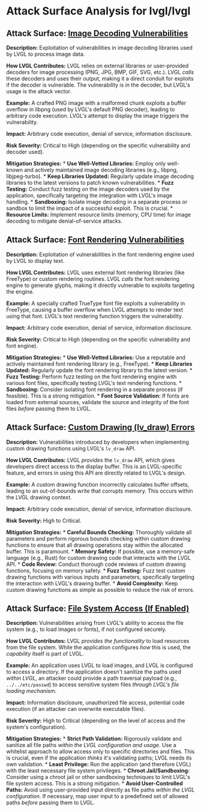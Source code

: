 # Attack Surface Analysis for lvgl/lvgl

## Attack Surface: [Image Decoding Vulnerabilities](./attack_surfaces/image_decoding_vulnerabilities.md)

**Description:** Exploitation of vulnerabilities in image decoding libraries used by LVGL to process image data.

**How LVGL Contributes:** LVGL relies on external libraries or user-provided decoders for image processing (PNG, JPG, BMP, GIF, SVG, etc.). LVGL *calls* these decoders and uses their output, making it a direct conduit for exploits if the decoder is vulnerable.  The vulnerability is *in* the decoder, but LVGL's usage is the attack vector.

**Example:** A crafted PNG image with a malformed chunk exploits a buffer overflow in libpng (used by LVGL's default PNG decoder), leading to arbitrary code execution.  LVGL's attempt to display the image triggers the vulnerability.

**Impact:** Arbitrary code execution, denial of service, information disclosure.

**Risk Severity:** Critical to High (depending on the specific vulnerability and decoder used).

**Mitigation Strategies:**
    *   **Use Well-Vetted Libraries:** Employ only well-known and actively maintained image decoding libraries (e.g., libpng, libjpeg-turbo).
    *   **Keep Libraries Updated:** Regularly update image decoding libraries to the latest versions to patch known vulnerabilities.
    *   **Fuzz Testing:** Conduct fuzz testing on the image decoders used by the application, specifically targeting the integration with LVGL's image handling.
    *   **Sandboxing:** Isolate image decoding in a separate process or sandbox to limit the impact of a successful exploit. This is crucial.
    *   **Resource Limits:** Implement resource limits (memory, CPU time) for image decoding to mitigate denial-of-service attacks.

## Attack Surface: [Font Rendering Vulnerabilities](./attack_surfaces/font_rendering_vulnerabilities.md)

**Description:** Exploitation of vulnerabilities in the font rendering engine used by LVGL to display text.

**How LVGL Contributes:** LVGL uses external font rendering libraries (like FreeType) or custom rendering routines. LVGL *calls* the font rendering engine to generate glyphs, making it directly vulnerable to exploits targeting the engine.

**Example:** A specially crafted TrueType font file exploits a vulnerability in FreeType, causing a buffer overflow when LVGL attempts to render text using that font. LVGL's text rendering function triggers the vulnerability.

**Impact:** Arbitrary code execution, denial of service, information disclosure.

**Risk Severity:** Critical to High (depending on the specific vulnerability and font engine).

**Mitigation Strategies:**
    *   **Use Well-Vetted Libraries:** Use a reputable and actively maintained font rendering library (e.g., FreeType).
    *   **Keep Libraries Updated:** Regularly update the font rendering library to the latest version.
    *   **Fuzz Testing:** Perform fuzz testing on the font rendering engine with various font files, specifically testing LVGL's text rendering functions.
    *   **Sandboxing:** Consider isolating font rendering in a separate process (if feasible). This is a strong mitigation.
    *   **Font Source Validation:** If fonts are loaded from external sources, validate the source and integrity of the font files *before* passing them to LVGL.

## Attack Surface: [Custom Drawing (lv_draw) Errors](./attack_surfaces/custom_drawing__lv_draw__errors.md)

**Description:**  Vulnerabilities introduced by developers when implementing custom drawing functions using LVGL's `lv_draw` API.

**How LVGL Contributes:** LVGL *provides* the `lv_draw` API, which gives developers direct access to the display buffer.  This is an LVGL-specific feature, and errors in using this API are directly related to LVGL's design.

**Example:** A custom drawing function incorrectly calculates buffer offsets, leading to an out-of-bounds write that corrupts memory. This occurs within the LVGL drawing context.

**Impact:** Arbitrary code execution, denial of service, information disclosure.

**Risk Severity:** High to Critical.

**Mitigation Strategies:**
    *   **Careful Bounds Checking:**  Thoroughly validate all parameters and perform rigorous bounds checking within custom drawing functions to ensure that all drawing operations stay within the allocated buffer. This is paramount.
    *   **Memory Safety:** If possible, use a memory-safe language (e.g., Rust) for custom drawing code that interacts with the LVGL API.
    *   **Code Review:**  Conduct thorough code reviews of custom drawing functions, focusing on memory safety.
    *   **Fuzz Testing:** Fuzz test custom drawing functions with various inputs and parameters, specifically targeting the interaction with LVGL's drawing buffer.
    *   **Avoid Complexity:** Keep custom drawing functions as simple as possible to reduce the risk of errors.

## Attack Surface: [File System Access (If Enabled)](./attack_surfaces/file_system_access__if_enabled_.md)

**Description:**  Vulnerabilities arising from LVGL's ability to access the file system (e.g., to load images or fonts), if not configured securely.

**How LVGL Contributes:** LVGL *provides the functionality* to load resources from the file system. While the application configures *how* this is used, the *capability* itself is part of LVGL.

**Example:** An application uses LVGL to load images, and LVGL is configured to access a directory. If the application doesn't sanitize the paths used *within LVGL*, an attacker could provide a path traversal payload (e.g., `../../etc/passwd`) to access sensitive system files *through LVGL's file loading mechanism*.

**Impact:** Information disclosure, unauthorized file access, potential code execution (if an attacker can overwrite executable files).

**Risk Severity:** High to Critical (depending on the level of access and the system's configuration).

**Mitigation Strategies:**
    *   **Strict Path Validation:**  Rigorously validate and sanitize all file paths *within the LVGL configuration and usage*. Use a whitelist approach to allow access only to specific directories and files. This is crucial, even if the application *thinks* it's validating paths; LVGL needs its own validation.
    *   **Least Privilege:** Run the application (and therefore LVGL) with the least necessary file system privileges.
    *   **Chroot Jail/Sandboxing:** Consider using a chroot jail or other sandboxing techniques to limit LVGL's file system access. This is a strong mitigation.
    *   **Avoid User-Controlled Paths:** Avoid using user-provided input directly as file paths *within the LVGL configuration*. If necessary, map user input to a predefined set of allowed paths *before* passing them to LVGL.

